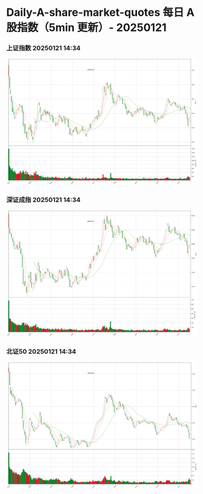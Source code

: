 
# Daily-A-share-market-quotes 每日 A 股指数（5min 更新）- 20250121

### 上证指数 20250121 14:34
![](./fig/2025/1/20250121-sh000001.png)

### 深证成指 20250121 14:34
![](./fig/2025/1/20250121-sz399001.png)

### 北证50 20250121 14:34
![](./fig/2025/1/20250121-bj899050.png)
